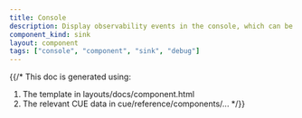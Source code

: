 ```yaml
---
title: Console
description: Display observability events in the console, which can be useful for debugging purposes
component_kind: sink
layout: component
tags: ["console", "component", "sink", "debug"]
---
```


{{/*
This doc is generated using:

1. The template in layouts/docs/component.html
2. The relevant CUE data in cue/reference/components/...
*/}}
